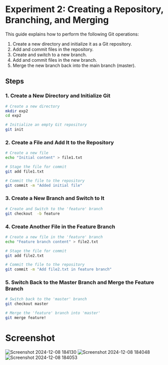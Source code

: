 # Experiment 2: Creating a Repository, Branching, and Merging

This guide explains how to perform the following Git operations:
1. Create a new directory and initialize it as a Git repository.
2. Add and commit files in the repository.
3. Create and switch to a new branch.
4. Add and commit files in the new branch.
5. Merge the new branch back into the main branch (master).

## Steps

### 1. Create a New Directory and Initialize Git
```bash
# Create a new directory
mkdir exp2
cd exp2

# Initialize an empty Git repository
git init
```

### 2. Create a File and Add It to the Repository
```bash
# Create a new file
echo "Initial content" > file1.txt

# Stage the file for commit
git add file1.txt

# Commit the file to the repository
git commit -m "Added initial file"
```

### 3. Create a New Branch and Switch to It
```bash
# Create and Switch to the 'feature' branch
git checkout  -b feature
```

### 4. Create Another File in the Feature Branch
```bash
# Create a new file in the 'feature' branch
echo "Feature branch content" > file2.txt

# Stage the file for commit
git add file2.txt

# Commit the file to the repository
git commit -m "Add file2.txt in feature branch"
```

### 5. Switch Back to the Master Branch and Merge the Feature Branch
```bash
# Switch back to the 'master' branch
git checkout master

# Merge the 'feature' branch into 'master'
git merge feature!
```
# Screenshot
![Screenshot 2024-12-08 184130](https://github.com/user-attachments/assets/377e44ea-8870-4842-92e7-df0080afa516)
![Screenshot 2024-12-08 184048](https://github.com/user-attachments/assets/7a67e4a5-6e61-41fc-9d0e-a7896ee841dd)
![Screenshot 2024-12-08 184053](https://github.com/user-attachments/assets/7bdbb8be-067a-4a43-8595-526f0bfaea96)
